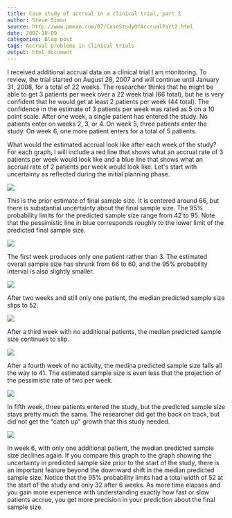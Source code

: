 ```yaml
---
title: Case study of accrual in a clinical trial, part 2
author: Steve Simon
source: http://www.pmean.com/07/CaseStudyOfAccrualPart2.html
date: 2007-10-09
categories: Blog post
tags: Accrual problems in clinical trials
output: html_document
---
```


I received additional accrual data on a clinical trial I am
monitoring. To review, the trial started on August 28, 2007 and will
continue until January 31, 2008, for a total of 22 weeks. The
researcher thinks that he might be able to get 3 patients per week
over a 22 week trial (66 total), but he is very confident that he
would get at least 2 patients per week (44 total). The confidence in
the estimate of 3 patients per week was rated as 5 on a 10 point
scale. After one week, a single patient has entered the study. No
patients enter on weeks 2, 3, or 4. On week 5, three patients enter
the study. On week 6, one more patient enters for a total of 5
patients.

<!---More--->

What would the estimated accrual look like after each week of the
study? For each graph, I will include a red line that shows what an
accrual rate of 3 patients per week would look like and a blue line
that shows what an accrual rate of 2 patients per week would look
like. Let's start with uncertainty as reflected during the initial
planning phase.

![](http://www.pmean.com/images/images/07/CaseStudyOfAccrualPart201.gif)

This is the prior estimate of final sample size. It is centered around
66, but there is substantial uncertainty about the final sample size.
The 95% probability limits for the predicted sample size range from 42
to 95. Note that the pessimistic line in blue corresponds roughly to
the lower limit of the predicted final sample size.

![](http://www.pmean.com/images/images/07/CaseStudyOfAccrualPart202.gif)

The first week produces only one patient rather than 3. The estimated
overall sample size has shrunk from 66 to 60, and the 95% probability
interval is also slightly smaller.

![](http://www.pmean.com/images/images/07/CaseStudyOfAccrualPart203.gif)

After two weeks and still only one patient, the median predicted
sample size slips to 52.

![](http://www.pmean.com/images/images/07/CaseStudyOfAccrualPart204.gif)

After a third week with no additional patients, the median predicted
sample size continues to slip.

![](http://www.pmean.com/images/images/07/CaseStudyOfAccrualPart205.gif)

After a fourth week of no activity, the medina predicted sample size
falls all the way to 41. The estimated sample size is even less that
the projection of the pessimistic rate of two per week.

![](http://www.pmean.com/images/images/07/CaseStudyOfAccrualPart206.gif)

In fifth week, three patients entered the study, but the predicted
sample size stays pretty much the same. The researcher did get the
back on track, but did not get the "catch up" growth that this study
needed.

![](http://www.pmean.com/images/images/07/CaseStudyOfAccrualPart207.gif)

In week 6, with only one additional patient, the median predicted
sample size declines again. If you compare this graph to the graph
showing the uncertainty in predicted sample size prior to the start of
the study, there is an important feature beyond the downward shift in
the median predicted sample size. Notice that the 95% probability
limits had a total width of 52 at the start of the study and only 32
after 6 weeks. As more time elapses and you gain more experience with
understanding exactly how fast or slow patients accrue, you get more
precision in your prediction about the final sample size.

